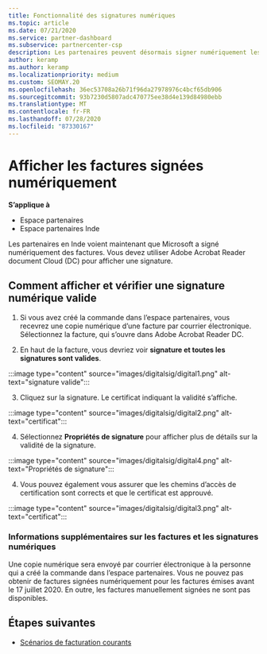 ```yaml
---
title: Fonctionnalité des signatures numériques
ms.topic: article
ms.date: 07/21/2020
ms.service: partner-dashboard
ms.subservice: partnercenter-csp
description: Les partenaires peuvent désormais signer numériquement les factures
author: keramp
ms.author: keramp
ms.localizationpriority: medium
ms.custom: SEOMAY.20
ms.openlocfilehash: 36ec53708a26b71f96da27978976c4bcf65db906
ms.sourcegitcommit: 93b7230d5807adc470775ee38d4e139d84980ebb
ms.translationtype: MT
ms.contentlocale: fr-FR
ms.lasthandoff: 07/28/2020
ms.locfileid: "87330167"
---
```

# <a name="view-digitally-signed-invoices"></a>Afficher les factures signées numériquement

**S’applique à**

- Espace partenaires
- Espace partenaires Inde


Les partenaires en Inde voient maintenant que Microsoft a signé numériquement des factures. Vous devez utiliser Adobe Acrobat Reader document Cloud (DC) pour afficher une signature.

## <a name="how-to-view-and-insure-a-valid-digital-signature"></a>Comment afficher et vérifier une signature numérique valide


1. Si vous avez créé la commande dans l’espace partenaires, vous recevrez une copie numérique d’une facture par courrier électronique. Sélectionnez la facture, qui s’ouvre dans Adobe Acrobat Reader DC.


2. En haut de la facture, vous devriez voir **signature et toutes les signatures sont valides**.
 
 :::image type="content" source="images/digitalsig/digital1.png" alt-text="signature valide":::

3. Cliquez sur la signature. Le certificat indiquant la validité s’affiche.

:::image type="content" source="images/digitalsig/digital2.png" alt-text="certificat"::: 

4. Sélectionnez **Propriétés de signature** pour afficher plus de détails sur la validité de la signature.

:::image type="content" source="images/digitalsig/digital4.png" alt-text="Propriétés de signature"::: 

4. Vous pouvez également vous assurer que les chemins d’accès de certification sont corrects et que le certificat est approuvé.

 :::image type="content" source="images/digitalsig/digital3.png" alt-text="certificat":::

### <a name="additional-information-on-invoices-and-digital-signatures"></a>Informations supplémentaires sur les factures et les signatures numériques

Une copie numérique sera envoyé par courrier électronique à la personne qui a créé la commande dans l’espace partenaires. Vous ne pouvez pas obtenir de factures signées numériquement pour les factures émises avant le 17 juillet 2020. En outre, les factures manuellement signées ne sont pas disponibles.

## <a name="next-steps"></a>Étapes suivantes

- [Scénarios de facturation courants](common-billing-scenarios.md)
